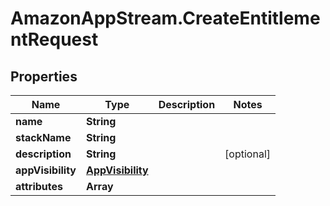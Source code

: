 # AmazonAppStream.CreateEntitlementRequest

## Properties

Name | Type | Description | Notes
------------ | ------------- | ------------- | -------------
**name** | **String** |  | 
**stackName** | **String** |  | 
**description** | **String** |  | [optional] 
**appVisibility** | [**AppVisibility**](AppVisibility.md) |  | 
**attributes** | **Array** |  | 


